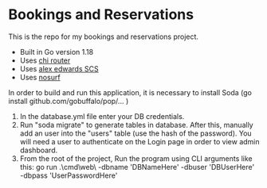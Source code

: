 # Bookings and Reservations

This is the repo for my bookings and reservations project.

- Built in Go version 1.18
- Uses [chi router](https://github.com/go-chi/chi)
- Uses [alex edwards SCS](https://github.com/alexedwards/scs/v2)
- Uses [nosurf](https://github.com/justinas/nosurf)

In order to build and run this application, it is necessary to install Soda (go install github.com/gobuffalo/pop/... )

1. In the database.yml file enter your DB credentials.
2. Run "soda migrate" to generate tables in database. After this, manually add an user into the "users" table (use the hash of the password). You will need a user to authenticate on the Login page in order to view admin dashboard.
3. From the root of the project, Run the program using CLI arguments like this: 
go run .\cmd\web\ -dbname 'DBNameHere' -dbuser 'DBUserHere' -dbpass 'UserPasswordHere'
